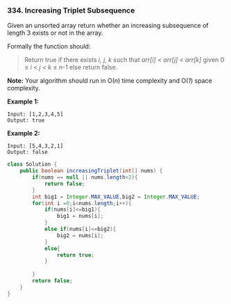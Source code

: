 ### 334. Increasing Triplet Subsequence

Given an unsorted array return whether an increasing subsequence of length 3 exists or not in the array.

Formally the function should:

> Return true if there exists *i, j, k*
> such that *arr[i]* < *arr[j]* < *arr[k]* given 0 ≤ *i* < *j* < *k* ≤ *n*-1 else return false.

**Note:** Your algorithm should run in O(*n*) time complexity and O(*1*) space complexity.

**Example 1:**

```
Input: [1,2,3,4,5]
Output: true
```

**Example 2:**

```
Input: [5,4,3,2,1]
Output: false
```

~~~java
class Solution {
    public boolean increasingTriplet(int[] nums) {
        if(nums == null || nums.length<2){
            return false;
        }
        int big1 = Integer.MAX_VALUE,big2 = Integer.MAX_VALUE;
        for(int i =0;i<nums.length;i++){
            if(nums[i]<=big1){
                big1 = nums[i];
            }
            else if(nums[i]<=big2){
                big2 = nums[i];  
            }
            else{
                return true;
            }
            
        }
        return false;
    }
}
~~~

